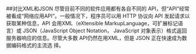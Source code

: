 ##对比XML和JSON
尽管目前不同的软件应⽤都有各自不同的 API，但“API”经常被看成“网络应用API”。一般情况下，程序员可以用 HTTP 协议向 API 发起请求以获取某种信息，API 会用XML（eXtensible MarkupLanguage，可扩展标记语言）或 JSON（JavaScript Object Notation，
JavaScript 对象表示）格式返回服务器响应的信息。尽管⼤多数 API仍然在用XML，但是 JSON 正在快速成为数据编码格式的主流选
择。